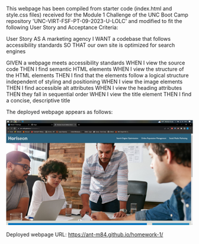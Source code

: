 This webpage has been compiled from starter code (index.html and style.css files) received for the Module 1 Challenge of the UNC Boot Camp repository 'UNC-VIRT-FSF-PT-09-2023-U-LOLC' and modified to fit the following User Story and Acceptance Criteria:

User Story
AS A marketing agency
I WANT a codebase that follows accessibility standards
SO THAT our own site is optimized for search engines

GIVEN a webpage meets accessibility standards
WHEN I view the source code
THEN I find semantic HTML elements
WHEN I view the structure of the HTML elements
THEN I find that the elements follow a logical structure independent of styling and positioning
WHEN I view the image elements
THEN I find accessible alt attributes
WHEN I view the heading attributes
THEN they fall in sequential order
WHEN I view the title element
THEN I find a concise, descriptive title

The deployed webpage appears as follows:

![Screenshot of Webpage](<Horiseon Website Screenshot-1.jpg>)

Deployed webpage URL: https://ant-m84.github.io/homework-1/

